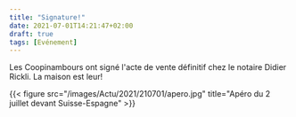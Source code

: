 ```yaml
---
title: "Signature!"
date: 2021-07-01T14:21:47+02:00
draft: true
tags: [Evénement]
---
```


Les Coopinambours ont signé l'acte de vente définitif chez le notaire Didier Rickli. La maison est leur!

{{< figure src="/images/Actu/2021/210701/apero.jpg" title="Apéro du 2 juillet devant Suisse-Espagne" >}}
